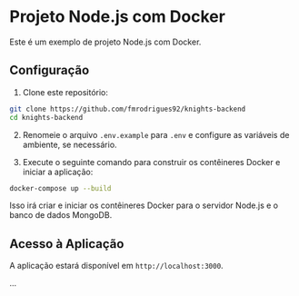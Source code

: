 # Projeto Node.js com Docker

Este é um exemplo de projeto Node.js com Docker.

## Configuração

1. Clone este repositório:

```bash
git clone https://github.com/fmrodrigues92/knights-backend
cd knights-backend
```

2. Renomeie o arquivo `.env.example` para `.env` e configure as variáveis de ambiente, se necessário.

3. Execute o seguinte comando para construir os contêineres Docker e iniciar a aplicação:

```bash
docker-compose up --build
```

Isso irá criar e iniciar os contêineres Docker para o servidor Node.js e o banco de dados MongoDB.

## Acesso à Aplicação

A aplicação estará disponível em `http://localhost:3000`.

...
